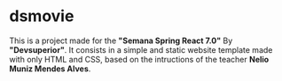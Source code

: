 # dsmovie

This is a project made for the **"Semana Spring React 7.0"** By **"Devsuperior"**. It consists in a simple and static website
template made with only HTML and CSS, based on the intructions of the teacher **Nelio Muniz Mendes Alves**.
